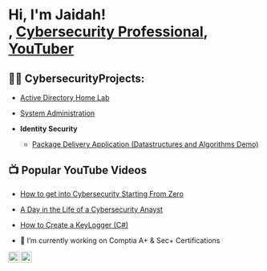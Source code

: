 <h1>Hi, I'm Jaidah! <br/><a href="https://github.com/techhelpyouu"></a>, <a href="https://www.linkedin.com/in/jade-marie7/">Cybersecurity Professional</a>, <a href="https://www.youtube.com/c/techhelpyouu">YouTuber</a></h1>

<h2>👨‍💻 CybersecurityProjects:</h2>

-   [Active Directory Home Lab](https://raw.githubusercontent.com/Techhelpyouu/Techhelpyouu/main/README.md)</b>
  - [System Administration](https://github.com/joshmadakor1/Algorithms-Practice)

- <b>Identity Security </b>
  - [Package Delivery Application (Datastructures and Algorithms Demo)](https://github.com/joshmadakor1/Package-Delivery-Pathfinding-Algorithm)

<h2>📺 Popular YouTube Videos</h2>

- [How to get into Cybersecurity Starting From Zero](https://www.youtube.com/watch?v=a83ASGn_V_s)
- [A Day in the Life of a Cybersecurity Anayst](https://www.youtube.com/watch?v=uHy3oM7NnoU)
- [How to Create a KeyLogger (C#)](https://www.youtube.com/watch?v=N-L9hklSlNk)

- 🔭 I’m currently working on Comptia A+ & Sec+ Certifications 
  
[<img align="left" alt="Jaidah M.| YouTube" width="22px" src="https://cdn.jsdelivr.net/npm/simple-icons@v3/icons/youtube.svg" />][youtube]
[<img align="left" alt="Jaidah M. | LinkedIn" width="22px" src="https://cdn.jsdelivr.net/npm/simple-icons@v3/icons/linkedin.svg" />][linkedin]

[youtube]: https://www.youtube.com/c/techhelpyouu
[linkedin]: https://linkedin.com/in/Jade-Marie7

<!--
**joshmadakor1/joshmadakor1** is a ✨ _special_ ✨ repository because its `README.md` (this file) appears on your GitHub profile.

Here are some ideas to get you started:

- 🔭 I’m currently working on ...
- 🌱 I’m currently learning ...
- 👯 I’m looking to collaborate on ...
- 🤔 I’m looking for help with ...
- 💬 Ask me about ...
- 📫 How to reach me: ...
- 😄 Pronouns: ...
- ⚡ Fun fact: ...
-->
